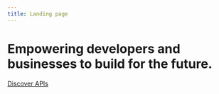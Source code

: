 ```yaml
---
title: Landing page
---
```


# Empowering developers and businesses to build for the future.
[Discover APIs](./apis)
